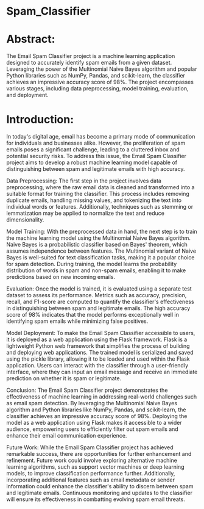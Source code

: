 # Spam_Classifier
# Abstract:
The Email Spam Classifier project is a machine learning application designed to accurately identify spam emails from a given dataset. Leveraging the power of the Multinomial Naive Bayes algorithm and popular Python libraries such as NumPy, Pandas, and scikit-learn, the classifier achieves an impressive accuracy score of 98%. The project encompasses various stages, including data preprocessing, model training, evaluation, and deployment.

# Introduction:
In today's digital age, email has become a primary mode of communication for individuals and businesses alike. However, the proliferation of spam emails poses a significant challenge, leading to a cluttered inbox and potential security risks. To address this issue, the Email Spam Classifier project aims to develop a robust machine learning model capable of distinguishing between spam and legitimate emails with high accuracy.

Data Preprocessing:
The first step in the project involves data preprocessing, where the raw email data is cleaned and transformed into a suitable format for training the classifier. This process includes removing duplicate emails, handling missing values, and tokenizing the text into individual words or features. Additionally, techniques such as stemming or lemmatization may be applied to normalize the text and reduce dimensionality.

Model Training:
With the preprocessed data in hand, the next step is to train the machine learning model using the Multinomial Naive Bayes algorithm. Naive Bayes is a probabilistic classifier based on Bayes' theorem, which assumes independence between features. The Multinomial variant of Naive Bayes is well-suited for text classification tasks, making it a popular choice for spam detection. During training, the model learns the probability distribution of words in spam and non-spam emails, enabling it to make predictions based on new incoming emails.

Evaluation:
Once the model is trained, it is evaluated using a separate test dataset to assess its performance. Metrics such as accuracy, precision, recall, and F1-score are computed to quantify the classifier's effectiveness in distinguishing between spam and legitimate emails. The high accuracy score of 98% indicates that the model performs exceptionally well in identifying spam emails while minimizing false positives.

Model Deployment:
To make the Email Spam Classifier accessible to users, it is deployed as a web application using the Flask framework. Flask is a lightweight Python web framework that simplifies the process of building and deploying web applications. The trained model is serialized and saved using the pickle library, allowing it to be loaded and used within the Flask application. Users can interact with the classifier through a user-friendly interface, where they can input an email message and receive an immediate prediction on whether it is spam or legitimate.

Conclusion:
The Email Spam Classifier project demonstrates the effectiveness of machine learning in addressing real-world challenges such as email spam detection. By leveraging the Multinomial Naive Bayes algorithm and Python libraries like NumPy, Pandas, and scikit-learn, the classifier achieves an impressive accuracy score of 98%. Deploying the model as a web application using Flask makes it accessible to a wider audience, empowering users to efficiently filter out spam emails and enhance their email communication experience.

Future Work:
While the Email Spam Classifier project has achieved remarkable success, there are opportunities for further enhancement and refinement. Future work could involve exploring alternative machine learning algorithms, such as support vector machines or deep learning models, to improve classification performance further. Additionally, incorporating additional features such as email metadata or sender information could enhance the classifier's ability to discern between spam and legitimate emails. Continuous monitoring and updates to the classifier will ensure its effectiveness in combatting evolving spam email threats.
